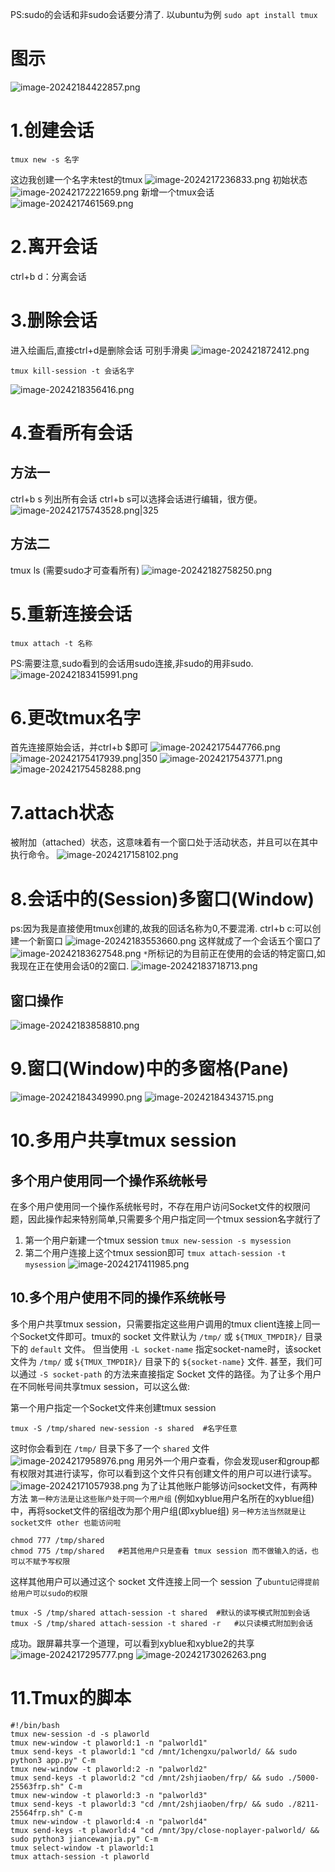PS:sudo的会话和非sudo会话要分清了.
以ubuntu为例
`sudo apt install tmux`
# 图示
![image-20242184422857.png](00_sync/00linux/Linux下Tmux的使用/Linux下Tmux的使用/image-20242184422857.png)
# 1.创建会话
```
tmux new -s 名字
```
这边我创建一个名字未test的tmux
![image-2024217236833.png](00_sync/00linux/Linux下Tmux的使用/Linux下Tmux的使用/image-2024217236833.png)
初始状态
![image-20242172221659.png](00_sync/00linux/Linux下Tmux的使用/Linux下Tmux的使用/image-20242172221659.png)
新增一个tmux会话
![image-2024217461569.png](00_sync/00linux/Linux下Tmux的使用/Linux下Tmux的使用/image-2024217461569.png)
# 2.离开会话
ctrl+b  d：分离会话
# 3.删除会话
进入绘画后,直接ctrl+d是删除会话 可别手滑奥
![image-202421872412.png](00_sync/00linux/Linux下Tmux的使用/Linux下Tmux的使用/image-202421872412.png)
```
tmux kill-session -t 会话名字
```
![image-2024218356416.png](00_sync/00linux/Linux下Tmux的使用/Linux下Tmux的使用/image-2024218356416.png)
# 4.查看所有会话
## 方法一 
ctrl+b  s
列出所有会话 ctrl+b s可以选择会话进行编辑，很方便。
![image-20242175743528.png|325](00_sync/00linux/Linux下Tmux的使用/Linux下Tmux的使用/image-20242175743528.png)
## 方法二
tmux ls (需要sudo才可查看所有)
![image-20242182758250.png](00_sync/00linux/Linux下Tmux的使用/Linux下Tmux的使用/image-20242182758250.png)
# 5.重新连接会话
```
tmux attach -t 名称
```
PS:需要注意,sudo看到的会话用sudo连接,非sudo的用非sudo.
![image-20242183415991.png](00_sync/00linux/Linux下Tmux的使用/Linux下Tmux的使用/image-20242183415991.png)
# 6.更改tmux名字
首先连接原始会话，并ctrl+b $即可
![image-20242175447766.png](00_sync/00linux/Linux下Tmux的使用/Linux下Tmux的使用/image-20242175447766.png)
![image-20242175417939.png|350](00_sync/00linux/Linux下Tmux的使用/Linux下Tmux的使用/image-20242175417939.png)
![image-2024217543771.png](00_sync/00linux/Linux下Tmux的使用/Linux下Tmux的使用/image-2024217543771.png)
![image-20242175458288.png](00_sync/00linux/Linux下Tmux的使用/Linux下Tmux的使用/image-20242175458288.png)
# 7.attach状态
被附加（attached）状态，这意味着有一个窗口处于活动状态，并且可以在其中执行命令。
![image-2024217158102.png](00_sync/00linux/Linux下Tmux的使用/Linux下Tmux的使用/image-2024217158102.png)
# 8.会话中的(Session)多窗口(Window)
ps:因为我是直接使用tmux创建的,故我的回话名称为0,不要混淆.
ctrl+b c:可以创建一个新窗口
![image-20242183553660.png](00_sync/00linux/Linux下Tmux的使用/Linux下Tmux的使用/image-20242183553660.png)
这样就成了一个会话五个窗口了
![image-20242183627548.png](00_sync/00linux/Linux下Tmux的使用/Linux下Tmux的使用/image-20242183627548.png)
`*`所标记的为目前正在使用的会话的特定窗口,如我现在正在使用会话0的2窗口.
![image-20242183718713.png](00_sync/00linux/Linux下Tmux的使用/Linux下Tmux的使用/image-20242183718713.png)
## 窗口操作
![image-20242183858810.png](00_sync/00linux/Linux下Tmux的使用/Linux下Tmux的使用/image-20242183858810.png)
# 9.窗口(Window)中的多窗格(Pane)
![image-20242184349990.png](00_sync/00linux/Linux下Tmux的使用/Linux下Tmux的使用/image-20242184349990.png)
![image-20242184343715.png](00_sync/00linux/Linux下Tmux的使用/Linux下Tmux的使用/image-20242184343715.png)
# 10.多用户共享tmux session
## 多个用户使用同一个操作系统帐号
在多个用户使用同一个操作系统帐号时，不存在用户访问Socket文件的权限问题，因此操作起来特别简单,只需要多个用户指定同一个tmux session名字就行了
1. 第一个用户新建一个tmux session
`tmux new-session -s mysession`
2. 第二个用户连接上这个tmux session即可
`tmux attach-session -t mysession`
![image-2024217411985.png](00_sync/00linux/Linux下Tmux的使用/Linux下Tmux的使用/image-2024217411985.png)
## 10.多个用户使用不同的操作系统帐号
多个用户共享tmux session，只需要指定这些用户调用的tmux client连接上同一个Socket文件即可。tmux的 socket 文件默认为 `/tmp/` 或 `${TMUX_TMPDIR}/` 目录下的 `default` 文件。 
但当使用 `-L socket-name` 指定socket-name时，该socket文件为 `/tmp/` 或 `${TMUX_TMPDIR}/` 目录下的 `${socket-name}` 文件. 甚至，我们可以通过 `-S socket-path` 的方法来直接指定 Socket 文件的路径。为了让多个用户在不同帐号间共享tmux session，可以这么做:

第一个用户指定一个Socket文件来创建tmux session
```
tmux -S /tmp/shared new-session -s shared  #名字任意
```
这时你会看到在 `/tmp/` 目录下多了一个 `shared` 文件
![image-2024217958976.png](00_sync/00linux/Linux下Tmux的使用/Linux下Tmux的使用/image-2024217958976.png)
用另外一个用户查看，你会发现user和group都有权限对其进行读写，你可以看到这个文件只有创建文件的用户可以进行读写。
![image-20242171057938.png](00_sync/00linux/Linux下Tmux的使用/Linux下Tmux的使用/image-20242171057938.png)
为了让其他账户能够访问socket文件，有两种方法
`第一种方法是让这些账户处于同一个用户组`
(例如xyblue用户名所在的xyblue组)中，再将socket文件的宿组改为那个用户组(即xyblue组)
`另一种方法当然就是让socket文件 other 也能访问啦`
```
chmod 777 /tmp/shared
chmod 775 /tmp/shared   #若其他用户只是查看 tmux session 而不做输入的话，也可以不赋予写权限
```
这样其他用户可以通过这个 socket 文件连接上同一个 session 了`ubuntu记得提前给用户可以sudo的权限`
```
tmux -S /tmp/shared attach-session -t shared  #默认的读写模式附加到会话
tmux -S /tmp/shared attach-session -t shared -r   #以只读模式附加到会话
```
成功。跟屏幕共享一个道理，可以看到xyblue和xyblue2的共享
![image-2024217295777.png](00_sync/00linux/Linux下Tmux的使用/Linux下Tmux的使用/image-2024217295777.png)
![image-20242173026263.png](00_sync/00linux/Linux下Tmux的使用/Linux下Tmux的使用/image-20242173026263.png)
# 11.Tmux的脚本
```
#!/bin/bash
tmux new-session -d -s plaworld
tmux new-window -t plaworld:1 -n "palworld1"
tmux send-keys -t plaworld:1 "cd /mnt/1chengxu/palworld/ && sudo python3 app.py" C-m
tmux new-window -t plaworld:2 -n "palworld2"
tmux send-keys -t plaworld:2 "cd /mnt/2shjiaoben/frp/ && sudo ./5000-25563frp.sh" C-m
tmux new-window -t plaworld:3 -n "palworld3"
tmux send-keys -t plaworld:3 "cd /mnt/2shjiaoben/frp/ && sudo ./8211-25564frp.sh" C-m
tmux new-window -t plaworld:4 -n "palworld4"
tmux send-keys -t plaworld:4 "cd /mnt/3py/close-noplayer-palworld/ && sudo python3 jiancewanjia.py" C-m
tmux select-window -t plaworld:1
tmux attach-session -t plaworld
```
